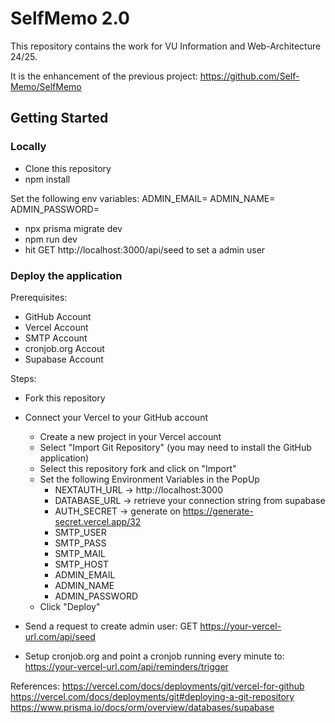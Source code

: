 # SelfMemo 2.0

This repository contains the work for VU Information and Web-Architecture 24/25.

It is the enhancement of the previous project: https://github.com/Self-Memo/SelfMemo

## Getting Started

### Locally
- Clone this repository
- npm install

Set the following env variables:
ADMIN_EMAIL=
ADMIN_NAME=
ADMIN_PASSWORD=

- npx prisma migrate dev
- npm run dev
- hit GET http://localhost:3000/api/seed to set a admin user

### Deploy the application
Prerequisites:
- GitHub Account
- Vercel Account
- SMTP Account
- cronjob.org Accout
- Supabase Account

Steps:
- Fork this repository
- Connect your Vercel to your GitHub account
  - Create a new project in your Vercel account
  - Select "Import Git Repository" (you may need to install the GitHub application)
  - Select this repository fork and click on "Import"
  - Set the following Environment Variables in the PopUp
    - NEXTAUTH_URL -> http://localhost:3000
    - DATABASE_URL -> retrieve your connection string from supabase
    - AUTH_SECRET -> generate on https://generate-secret.vercel.app/32
    - SMTP_USER
    - SMTP_PASS
    - SMTP_MAIL
    - SMTP_HOST
    - ADMIN_EMAIL
    - ADMIN_NAME
    - ADMIN_PASSWORD
  - Click "Deploy"

- Send a request to create admin user: GET https://your-vercel-url.com/api/seed
- Setup cronjob.org and point a cronjob running every minute to:
https://your-vercel-url.com/api/reminders/trigger

References:
https://vercel.com/docs/deployments/git/vercel-for-github
https://vercel.com/docs/deployments/git#deploying-a-git-repository
https://www.prisma.io/docs/orm/overview/databases/supabase

